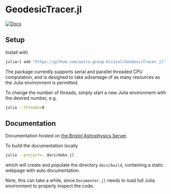 # GeodesicTracer.jl

<a href="http://www.star.bris.ac.uk/fbaker/docs/GeodesicTracer.jl/">
<img alt="Docs" src="https://img.shields.io/badge/docs-dev-blue.svg"/>
</a>

## Setup

Install with

```julia
julia>] add "https://github.com/astro-group-bristol/GeodesicTracer.jl"
```

The package currently supports serial and parallel threaded CPU computation, and is designed to take advantage of as many resources as the Julia environment is permitted.

To change the number of threads, simply start a new Julia environment with the desired number, e.g.
```bash
julia --threads=8
```

## Documentation

Documentation hosted on [the Bristol Astrophysics Server](http://www.star.bris.ac.uk/fbaker/docs/GeodesicTracer.jl/).

To build the documentation locally
```bash
julia --project=. docs/make.jl
```
which will create and populate the directory `docs/build`, containing a static webpage with auto documentation.

Note, this can take a while, since `Documenter.jl` needs to load full Julia environment to properly inspect the code.